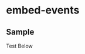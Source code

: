 # embed-events

## Sample

<p>Test Below</p>
<div id="eventsheet-embed-widget"></div>
<script src="https://github.com/eventsheet/embed-events/raw/main/embed.js"></script>

